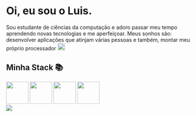 # Oi, eu sou o Luis.
Sou estudante de ciências da computação e adoro passar meu tempo aprendendo novas tecnologias e me aperfeiçoar.
Meus sonhos são: desenvolver aplicações que atinjam várias pessoas e também, montar meu próprio processador <img src="https://github.com/luisfr364/luisfr364/assets/84433672/1bee0778-d6c0-4d88-86e2-7dda13066170" width="20px"/>
## Minha Stack  📚

<div>
  <img src="https://cdn.jsdelivr.net/gh/devicons/devicon@latest/icons/react/react-original-wordmark.svg" width="60px" />
  <img src="https://cdn.jsdelivr.net/gh/devicons/devicon@latest/icons/nodejs/nodejs-original-wordmark.svg"  width="60px" />
  <img src="https://cdn.jsdelivr.net/gh/devicons/devicon@latest/icons/express/express-original.svg" width="60px"/>
  <img src="https://cdn.jsdelivr.net/gh/devicons/devicon@latest/icons/mongodb/mongodb-original-wordmark.svg" width="60px" />
</div>

<img src="https://media1.tenor.com/m/SxJQcg2-UGkAAAAC/working-from.gif"/>
          





<!--
**luisfr364/luisfr364** is a ✨ _special_ ✨ repository because its `README.md` (this file) appears on your GitHub profile.

Here are some ideas to get you started:

- 🔭 I’m currently working on ...
- 🌱 I’m currently learning ...
- 👯 I’m looking to collaborate on ...
- 🤔 I’m looking for help with ...
- 💬 Ask me about ...
- 📫 How to reach me: ...
- 😄 Pronouns: ...
- ⚡ Fun fact: ...
-->
